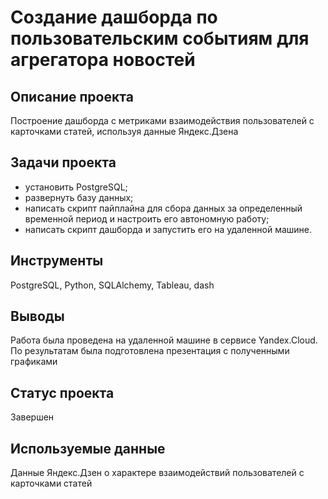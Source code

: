 # Создание дашборда по пользовательским событиям для агрегатора новостей

## Описание проекта
Построение дашборда с метриками взаимодействия пользователей с карточками статей, используя данные Яндекс.Дзена
 
## Задачи проекта
- установить PostgreSQL;
- развернуть базу данных;
- написать скрипт пайплайна для сбора данных за определенный временной период и настроить его автономную работу;
- написать скрипт дашборда и запустить его на удаленной машине.

## Инструменты
PostgreSQL, Python, SQLAlchemy, Tableau, dash

## Выводы
Работа была проведена на удаленной машине в сервисе Yandex.Cloud. По результатам была подготовлена презентация с полученными графиками

## Статус проекта
Завершен

## Используемые данные
Данные Яндекс.Дзен о характере взаимодействий пользователей с карточками статей
